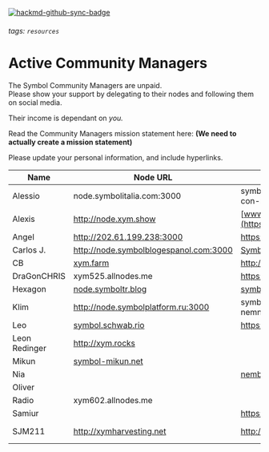 [![hackmd-github-sync-badge](https://hackmd.io/5fOxRzy_Q4-RvugFZA4dDA/badge)](https://hackmd.io/5fOxRzy_Q4-RvugFZA4dDA)
###### tags: `resources`

# Active Community Managers  

The Symbol Community Managers are unpaid.  
Please show your support by delegating to their nodes and following them on social media.

Their income is dependant on *you.*

Read the Community Managers mission statement here: **(We need to actually create a mission statement)**


Please update your personal information, and include hyperlinks.


| Name | Node URL | Website | Telegram | Discord | Twitter |
| --------------- | --------------- | --------------- | --------------- | --------------- | --------------- |
| Alessio |node.symbolitalia.com:3000 |symbolitalia.com/harvest-con-me | @alediemmee | alediemmee#4796 |
| Alexis |http://node.xym.show |[www.xym.show](https://xym.show/) | @psputnik | psputnik#2769 | [@NEM_bol](https://twitter.com/NEM_bol)
| Angel |http://202.61.199.238:3000 |https://symbolplatform.com | @angelnem | angelnem#3452 |
| Carlos J. |http://node.symbolblogespanol.com:3000|[SymbolBlogEspanol.com](https://symbolblogespanol.com/) | @Oldskull1982 | OldSkull1982#1973 |[@todo_nem](https://twitter.com/todo_nem)
| CB |[xym.farm](http://xym.farm)|http://xym.farm| [@C2daB](https://t.me/c2dab) | C2daB#1651 | [@DjCellBlock](https://www.twitter.com/DjCellBlock) |
| DraGonCHRIS |xym525.allnodes.me | https://symboltcnews.com/ | @dtbychris | Dtbychris#4883 |https://twitter.com/NEM_Taiwanese |
| Hexagon |[node.symboltr.blog](http://node.symboltr.blog:3000) |[symboltr.blog](https://symboltr.blog) | [hexagontr](https://t.me/HexagonTR)| hexagontr#1470 |[hexagon_tr](https://twitter.com/hexagon_tr)
| Klim |http://node.symbolplatform.ru:3000 |symbolplatform.com ; nemnews.io ; nemitalia.io | [klimgeran](https://t.me/klimgeran) | klimgeran#4444 |https://twitter.com/GeranKlim
| Leo |[symbol.schwab.rio](http://symbol.schwab.rio)|https://symbolportu.com/ | @leoschwab | leoschwab#0173 |
| Leon Redinger | http://xym.rocks | | https://t.me/leonRED | leonRED#1325 | https://twitter.com/leonRED |
| Mikun |[symbol-mikun.net](https://symbol-mikun.net:3001/node/info) | | @mikunNEM | mikunNEM#6130 |https://twitter.com/mikunNEM
| Nia | |[nemberindo.com](https://nemberindo.com/) | @niaShaa | Niashaa#4165 |
| Oliver | | | @OliverMuldoon | OliverCrypto#9982 |
| Radio |xym602.allnodes.me| | @Radio_RadioNEMber | Radio#1051 | [@RadioRa26841511](https://twitter.com/RadioRa26841511) | 
| Samiur | |https://symbolblogbd.com/ | @himel234 | Samiur#2511 |https://twitter.com/SamiurR76186237 |
| SJM211 | http://xymharvesting.net | http://symbolblog.com | @xharvesting | XHarvesting#4362 |https://twitter.com/blog_symbol & https://twitter.com/XHarvesting
